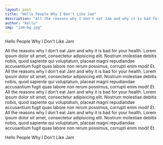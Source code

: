 ```yaml
---
layout: post
title: "Hello People Why I Don't Like Jam"
description: "All the reasons why I don't eat Jam and why it is bad for your health ..."
author: "Kello"
img: "jam-bg.jpg"
---
```


Hello People Why I Don't Like Jam

All the reasons why I don't eat Jam and why it is bad for your health. Lorem ipsum dolor sit amet, consectetur adipisicing elit. Nostrum molestiae debitis nobis, quod sapiente qui voluptatum, placeat magni repudiandae accusantium fugit quas labore non rerum possimus, corrupti enim modi! Et.
All the reasons why I don't eat Jam and why it is bad for your health. Lorem ipsum dolor sit amet, consectetur adipisicing elit. Nostrum molestiae debitis nobis, quod sapiente qui voluptatum, placeat magni repudiandae accusantium fugit quas labore non rerum possimus, corrupti enim modi! Et.
All the reasons why I don't eat Jam and why it is bad for your health. Lorem ipsum dolor sit amet, consectetur adipisicing elit. Nostrum molestiae debitis nobis, quod sapiente qui voluptatum, placeat magni repudiandae accusantium fugit quas labore non rerum possimus, corrupti enim modi! Et.
All the reasons why I don't eat Jam and why it is bad for your health. Lorem ipsum dolor sit amet, consectetur adipisicing elit. Nostrum molestiae debitis nobis, quod sapiente qui voluptatum, placeat magni repudiandae accusantium fugit quas labore non rerum possimus, corrupti enim modi! Et.

Hello People Why I Don't Like Jam

